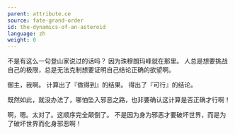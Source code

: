 ```yaml
---
parent: attribute.ce
source: fate-grand-order
id: the-dynamics-of-an-asteroid
language: zh
weight: 0
---
```


不是有这么一句登山家说过的话吗？
因为珠穆朗玛峰就在那里。
人总是想要挑战自己的极限，总是无法克制想要证明自己结论正确的欲望啊。

御主，我啊。
计算出了『做得到』的结果。
得出了『可行』的结论。

既然如此，就没办法了，哪怕坠入邪恶之路，也非要确认这计算是否正确才行啊！

啊，嗯。太对了。这顺序完全颠倒了。
不是因为身为邪恶才要破坏世界，而是为了破坏世界而化身邪恶啊！
